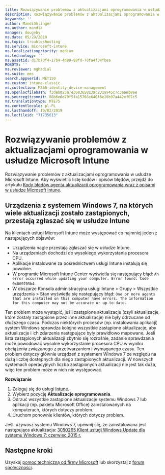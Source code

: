 ```yaml
---
title: Rozwiązywanie problemów z aktualizacjami oprogramowania w usłudze Microsoft Intune — Azure | Microsoft Docs
description: Rozwiązywanie problemów z aktualizacjami oprogramowania w usłudze Microsoft Intune.
keywords: ''
author: MandiOhlinger
ms.author: mandia
manager: dougeby
ms.date: 05/29/2019
ms.topic: troubleshooting
ms.service: microsoft-intune
ms.localizationpriority: medium
ms.technology: ''
ms.assetid: d17b70f4-17b4-4d89-88fd-70fa4f34fbea
ROBOTS: ''
ms.reviewer: mghadial
ms.suite: ems
search.appverid: MET150
ms.custom: intune-classic
ms.collection: M365-identity-device-management
ms.openlocfilehash: f3deb023a7e3683658139c2319945c7c3aaeb8ee
ms.sourcegitcommit: 88b6e6d70f5fa15708e640f6e20b97a442ef07c5
ms.translationtype: MTE75
ms.contentlocale: pl-PL
ms.lasthandoff: 10/02/2019
ms.locfileid: "71735613"
---
```

# <a name="troubleshoot-software-updates-in-microsoft-intune"></a>Rozwiązywanie problemów z aktualizacjami oprogramowania w usłudze Microsoft Intune

Rozwiązywanie problemów z aktualizacjami oprogramowania w usłudze Microsoft Intune. Aby wyświetlić listę kodów i opisów błędów, przejdź do artykułu [Kody błędów agenta aktualizacji oprogramowania wraz z opisami w usłudze Microsoft Intune](../protect/software-update-agent-error-codes.md).

## <a name="windows-7-devices-with-many-superseded-updates-stop-reporting-to-intune"></a>Urządzenia z systemem Windows 7, na których wiele aktualizacji zostało zastąpionych, przestają zgłaszać się w usłudze Intune

Na klientach usługi Microsoft Intune może występować co najmniej jeden z następujących objawów:

- Urządzenia nagle przestają zgłaszać się w usłudze Intune.  
- Na urządzeniach dochodzi do wysokiego wykorzystania procesora CPU.
- Aplikacje instalowane za pośrednictwem usługi Intune instalują się powolnie.
- W programie Microsoft Intune Center wyświetla się następujący błąd: `An error occurred while updating your computer. Error found: Code 0x800705b4`.
- W obszarze Konsola administracyjna usługi Intune > Grupy > Wszystkie urządzenia > Stan wyświetla się następujący błąd: `One or more agents that are installed on this computer have errors. The information for this computer may not be accurate or up-to-date.`

Ten problem może wystąpić, jeśli zastąpione aktualizacje (czyli aktualizacje, które zostały zastąpione przez inne aktualizacje) nie były odrzucane od dłuższego czasu. Podczas niektórych procesów (np. instalowania aplikacji) system Windows sprawdza kolejno wszystkie zastąpione aktualizacje, aby aktualizacje i ich zdarzenia następujące były prawidłowo mapowane. Jeśli lista zastąpionych aktualizacji zbytnio się rozrośnie, zadanie sprawdzania może powodować wysokie wykorzystanie procesora CPU w wyniku obciążenia związanego z przetwarzaniem i wymaganego czasu. Ten problem dotyczy głównie urządzeń z systemem Windows 7 ze względu na dużą liczbę dostępnych dla niego zastąpionych aktualizacji. W nowszych systemach operacyjnych liczba zastąpionych aktualizacji nie jest tak duża, więc ten problem może w nich nie występować.

**Rozwiązanie**

1. Zaloguj się do usługi [Intune](https://go.microsoft.com/fwlink/?linkid=2090973).
2. Wybierz pozycję **Aktualizacje oprogramowania**.
3. Odrzuć wszystkie zastąpione aktualizacje systemu Windows 7 lub aplikacji (np. pakietu Microsoft Office) zainstalowanych na komputerach, których dotyczy problem.
4. Uruchom ponownie klientów, których dotyczy problem.

Jeśli używasz systemu Windows 7, upewnij się, że zainstalowana jest następująca aktualizacja: [3050265 Klient usługi Windows Update dla systemu Windows 7: czerwiec 2015 r.](https://support.microsoft.com/kb/3050265)

## <a name="next-steps"></a>Następne kroki

Uzyskaj [pomoc techniczną od firmy Microsoft](get-support.md) lub skorzystaj z [forum społeczności](https://social.technet.microsoft.com/Forums/en-US/home?category=microsoftintune).